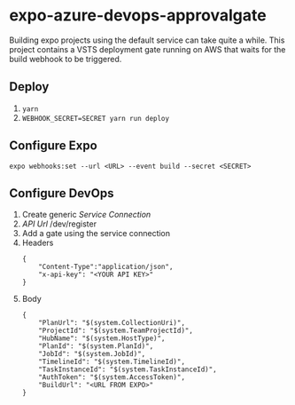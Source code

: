 # expo-azure-devops-approvalgate

Building expo projects using the default service can take quite a while. This project contains a VSTS deployment gate running on AWS that waits for the build webhook to be triggered.

## Deploy
1. `yarn`
2. `WEBHOOK_SECRET=SECRET yarn run deploy`

## Configure Expo

`expo webhooks:set --url <URL> --event build --secret <SECRET>`

## Configure DevOps

1. Create generic *Service Connection*
1. *API Url* <URL>/dev/register
1. Add a gate using the service connection
1. Headers
    ```
    {
        "Content-Type":"application/json", 
        "x-api-key": "<YOUR API KEY>"
    }
    ```
1. Body
    ```
    {
        "PlanUrl": "$(system.CollectionUri)", 
        "ProjectId": "$(system.TeamProjectId)", 
        "HubName": "$(system.HostType)", 
        "PlanId": "$(system.PlanId)", 
        "JobId": "$(system.JobId)", 
        "TimelineId": "$(system.TimelineId)", 
        "TaskInstanceId": "$(system.TaskInstanceId)", 
        "AuthToken": "$(system.AccessToken)",
        "BuildUrl": "<URL FROM EXPO>"
    }
    ```
